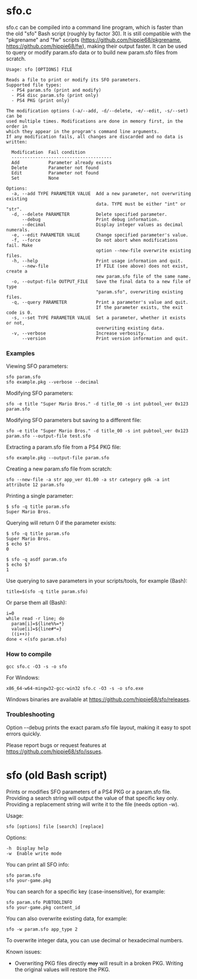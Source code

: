 # sfo.c

sfo.c can be compiled into a command line program, which is faster than the old "sfo" Bash script (roughly by factor 30). It is still compatible with the "pkgrename" and "fw" scripts (https://github.com/hippie68/pkgrename, https://github.com/hippie68/fw), making their output faster. It can be used to query or modify param.sfo data or to build new param.sfo files from scratch.

    Usage: sfo [OPTIONS] FILE

    Reads a file to print or modify its SFO parameters.
    Supported file types:
      - PS4 param.sfo (print and modify)
      - PS4 disc param.sfo (print only)
      - PS4 PKG (print only)

    The modification options (-a/--add, -d/--delete, -e/--edit, -s/--set) can be
    used multiple times. Modifications are done in memory first, in the order in
    which they appear in the program's command line arguments.
    If any modification fails, all changes are discarded and no data is written:

      Modification  Fail condition
      --------------------------------------
      Add           Parameter already exists
      Delete        Parameter not found
      Edit          Parameter not found
      Set           None

    Options:
      -a, --add TYPE PARAMETER VALUE  Add a new parameter, not overwriting existing
                                      data. TYPE must be either "int" or "str".
      -d, --delete PARAMETER          Delete specified parameter.
          --debug                     Print debug information.
          --decimal                   Display integer values as decimal numerals.
      -e, --edit PARAMETER VALUE      Change specified parameter's value.
      -f, --force                     Do not abort when modifications fail. Make
                                      option --new-file overwrite existing files.
      -h, --help                      Print usage information and quit.
          --new-file                  If FILE (see above) does not exist, create a
                                      new param.sfo file of the same name.
      -o, --output-file OUTPUT_FILE   Save the final data to a new file of type
                                      "param.sfo", overwriting existing files.
      -q, --query PARAMETER           Print a parameter's value and quit.
                                      If the parameter exists, the exit code is 0.
      -s, --set TYPE PARAMETER VALUE  Set a parameter, whether it exists or not,
                                      overwriting existing data.
      -v, --verbose                   Increase verbosity.
          --version                   Print version information and quit.

### Examples

Viewing SFO parameters:

    sfo param.sfo
    sfo example.pkg --verbose --decimal

Modifying SFO parameters:

    sfo -e title "Super Mario Bros." -d title_00 -s int pubtool_ver 0x123 param.sfo

Modifying SFO parameters but saving to a different file:

    sfo -e title "Super Mario Bros." -d title_00 -s int pubtool_ver 0x123 param.sfo --output-file test.sfo

Extracting a param.sfo file from a PS4 PKG file:

    sfo example.pkg --output-file param.sfo

Creating a new param.sfo file from scratch:

    sfo --new-file -a str app_ver 01.00 -a str category gdk -a int attribute 12 param.sfo

Printing a single parameter:

    $ sfo -q title param.sfo
    Super Mario Bros.

Querying will return 0 if the parameter exists:

    $ sfo -q title param.sfo
    Super Mario Bros.
    $ echo $?
    0

    $ sfo -q asdf param.sfo
    $ echo $?
    1

Use querying to save parameters in your scripts/tools, for example (Bash):

    title=$(sfo -q title param.sfo)

Or parse them all (Bash):

    i=0
    while read -r line; do
      param[i]=${line%%=*}
      value[i]=${line#*=}
      ((i++))
    done < <(sfo param.sfo)

### How to compile

    gcc sfo.c -O3 -s -o sfo

For Windows:

    x86_64-w64-mingw32-gcc-win32 sfo.c -O3 -s -o sfo.exe

Windows binaries are available at https://github.com/hippie68/sfo/releases.

### Troubleshooting

Option --debug prints the exact param.sfo file layout, making it easy to spot errors quickly.

Please report bugs or request features at https://github.com/hippie68/sfo/issues.

# sfo (old Bash script)

Prints or modifies SFO parameters of a PS4 PKG or a param.sfo file.
Providing a search string will output the value of that specific key only.
Providing a replacement string will write it to the file (needs option -w).

Usage:

    sfo [options] file [search] [replace]

Options:

    -h  Display help
    -w  Enable write mode

You can print all SFO info:

    sfo param.sfo
    sfo your-game.pkg

You can search for a specific key (case-insensitive), for example:

    sfo param.sfo PUBTOOLINFO
    sfo your-game.pkg content_id

You can also overwrite existing data, for example:

    sfo -w param.sfo app_type 2

To overwrite integer data, you can use decimal or hexadecimal numbers.

Known issues:

- Overwriting PKG files directly ~~may~~ will result in a broken PKG. Writing the original values will restore the PKG.




